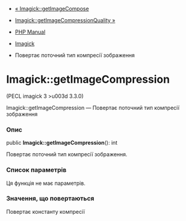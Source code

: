 - [« Imagick::getImageCompose](imagick.getimagecompose.md)
- [Imagick::getImageCompressionQuality
»](imagick.getimagecompressionquality.md)

- [PHP Manual](index.md)
- [Imagick](class.imagick.md)
- Повертає поточний тип компресії зображення

# Imagick::getImageCompression

(PECL imagick 3 \>u003d 3.3.0)

Imagick::getImageCompression — Повертає поточний тип компресії
зображення

### Опис

public **Imagick::getImageCompression**(): int

Повертає поточний тип компресії зображення.

### Список параметрів

Ця функція не має параметрів.

### Значення, що повертаються

Повертає константу компресії
